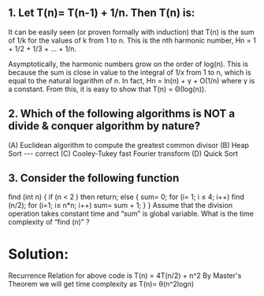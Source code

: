 

## 1. Let T(n)= T(n-1) + 1/n. Then T(n) is:

It can be easily seen (or proven formally with induction) that T(n) is the sum of 1/k for the values of k from 1 to n. This is the nth harmonic number, Hn = 1 + 1/2 + 1/3 + ... + 1/n.

Asymptotically, the harmonic numbers grow on the order of log(n). This is because the sum is close in value to the integral of 1/x from 1 to n, which is equal to the natural logarithm of n. In fact, Hn = ln(n) + γ + O(1/n) where γ is a constant. From this, it is easy to show that T(n) = Θ(log(n)).

## 2. Which of the following algorithms is NOT a divide & conquer algorithm by nature?
(A) Euclidean algorithm to compute the greatest common divisor
(B) Heap Sort           --- correct
(C) Cooley-Tukey fast Fourier transform
(D) Quick Sort

## 3. Consider the following function

find (int n)
 {
  if (n < 2 ) then return; 
  else
   {
    sum= 0;
    for (i= 1; i ≤ 4; i++) find (n/2);
    for (i=1; i≤ n*n; i++) sum= sum + 1;
  } 
}
Assume that the division operation takes constant time and “sum” is global variable. What is the time complexity of “find (n)” ?

# Solution: 
Recurrence Relation for above code is T(n) = 4T(n/2) + n^2
By Master's Theorem we will get time complexity as T(n)= θ(n^2logn)






